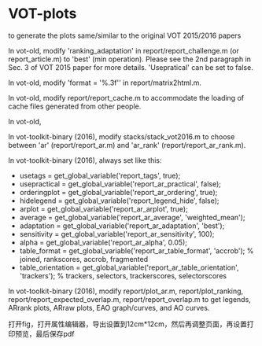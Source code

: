 # VOT-plots
to generate the plots same/similar to the original VOT 2015/2016 papers

In vot-old, modify 'ranking_adaptation' in report/report_challenge.m (or report_article.m) to 'best' (min operation). Please see the 2nd paragraph in Sec. 3 of VOT 2015 paper for more details. 'Usepratical' can be set to false.

In vot-old, modify 'format = '%.3f'' in report/matrix2html.m.

In vot-old, modify  report/report_cache.m to accommodate the loading of cache files generated from other people.

In vot-old, 

In vot-toolkit-binary (2016), modify stacks/stack_vot2016.m to choose between 'ar' (report/report_ar.m) and 'ar_rank' (report/report_ar_rank.m).

In vot-toolkit-binary (2016), always set like this:

 - usetags = get_global_variable('report_tags', true);
 - usepractical = get_global_variable('report_ar_practical', false);
 - orderingplot = get_global_variable('report_ar_ordering', true);
 - hidelegend = get_global_variable('report_legend_hide', false);
 - arplot = get_global_variable('report_ar_arplot', true);
 - average = get_global_variable('report_ar_average', 'weighted_mean');
 - adaptation = get_global_variable('report_ar_adaptation', 'best');
 - sensitivity = get_global_variable('report_ar_sensitivity', 100);
 - alpha = get_global_variable('report_ar_alpha', 0.05);
 - table_format = get_global_variable('report_ar_table_format', 'accrob'); % joined, rankscores, accrob, fragmented
 - table_orientation = get_global_variable('report_ar_table_orientation', 'trackers'); % trackers, selectors, trackerscores, selectorscores

In vot-toolkit-binary (2016), modify report/plot_ar.m, report/plot_ranking, report/report_expected_overlap.m, report/report_overlap.m to get legends, ARrank plots, ARraw plots, EAO graph/curves, and AO curves.

打开fig，打开属性编辑器，导出设置到12cm*12cm，然后再调整页面，再设置打印预览，最后保存pdf
